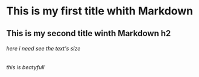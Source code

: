 # This is my first title whith Markdown

## This is my second title winth Markdown h2

###### here i need see the text's size

###### this is beatyfull
